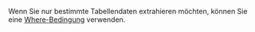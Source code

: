 

Wenn Sie nur bestimmte Tabellendaten extrahieren möchten, können Sie eine [Where-Bedingung](./where-bedingung) verwenden.


